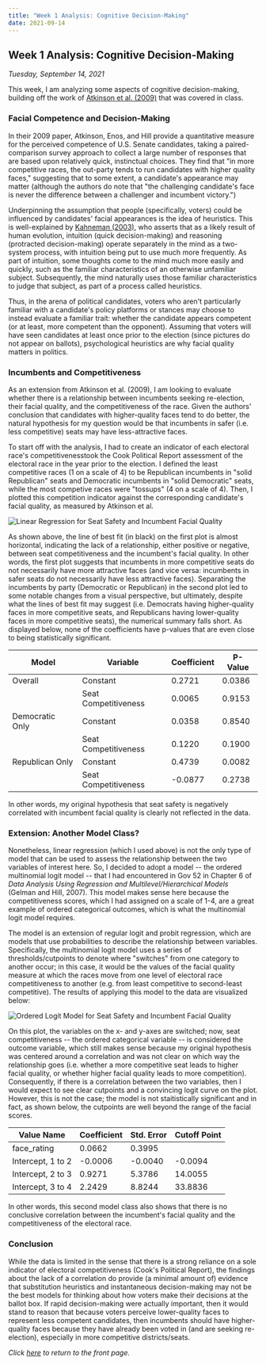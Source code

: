 ```yaml
---
title: "Week 1 Analysis: Cognitive Decision-Making"
date: 2021-09-14
---
```

## Week 1 Analysis: Cognitive Decision-Making
*Tuesday, September 14, 2021*

This week, I am analyzing some aspects of cognitive decision-making, building off the work of [Atkinson et al. (2009)](https://scholar.harvard.edu/files/renos/files/atkinsonenoshill2009.pdf) that was covered in class.

### Facial Competence and Decision-Making
In their 2009 paper, Atkinson, Enos, and Hill provide a quantitative measure for the perceived competence of U.S. Senate candidates, taking a paired-comparison survey approach to collect a large number of responses that are based upon relatively quick, instinctual choices. They find that "in more competitive races, the out-party tends to run candidates with higher quality faces," suggesting that to some extent, a candidate's appearance may matter (although the authors do note that "the challenging candidate's face is never the difference between a challenger and incumbent victory.")

Underpinning the assumption that people (specifically, voters) could be influenced by candidates' facial appearances is the idea of heuristics. This is well-explained by [Kahneman (2003)](https://doi.apa.org/doiLanding?doi=10.1037%2F0003-066X.58.9.697), who asserts that as a likely result of human evolution, intuition (quick decision-making) and reasoning (protracted decision-making) operate separately in the mind as a two-system process, with intuition being put to use much more frequently. As part of intuition, some thoughts come to the mind much more easily and quickly, such as the familiar characteristics of an otherwise unfamiliar subject. Subsequently, the mind naturally uses those familiar characteristics to judge that subject, as part of a process called heuristics.

Thus, in the arena of political candidates, voters who aren't particularly familiar with a candidate's policy platforms or stances may choose to instead evaluate a familiar trait: whether the candidate appears competent (or at least, more competent than the opponent). Assuming that voters will have seen candidates at least once prior to the election (since pictures do not appear on ballots), psychological heuristics are why facial quality matters in politics.

### Incumbents and Competitiveness
As an extension from Atkinson et al. (2009), I am looking to evaluate whether there is a relationship between incumbents seeking re-election, their facial quality, and the competitiveness of the race. Given the authors' conclusion that candidates with higher-quality faces tend to do better, the natural hypothesis for my question would be that incumbents in safer (i.e. less competitive) seats may have less-attractive faces.

To start off with the analysis, I had to create an indicator of each electoral race's competitivenesstook the Cook Political Report assessment of the electoral race in the year prior to the election. I defined the least competitive races (1 on a scale of 4) to be Republican incumbents in "solid Republican" seats and Democratic incumbents in "solid Democratic" seats, while the most competive races were "tossups" (4 on a scale of 4). Then, I plotted this competition indicator against the corresponding candidate's facial quality, as measured by Atkinson et al.

![Linear Regression for Seat Safety and Incumbent Facial Quality](https://yanxifang.github.io/Gov-1372/images/seatsafety_incumbentface.png)

As shown above, the line of best fit (in black) on the first plot is almost horizontal, indicating the lack of a relationship, either positive or negative, between seat competitiveness and the incumbent's facial quality. In other words, the first plot suggests that incumbents in more competitive seats do not necessarily have more attractive faces (and vice versa: incumbents in safer seats do not necessarily have less attractive faces). Separating the incumbents by party (Democratic or Republican) in the second plot led to some notable changes from a visual perspective, but ultimately, despite what the lines of best fit may suggest (i.e. Democrats having higher-quality faces in more competitive seats, and Republicans having lower-quality faces in more competitive seats), the numerical summary falls short. As displayed below, none of the coefficients have p-values that are even close to being statistically significant.

| Model | Variable | Coefficient | P-Value |
| --- | --- | --- | --- |
| Overall| Constant | 0.2721 | 0.0386 |
|  | Seat Competitiveness | 0.0065 | 0.9153 |
| Democratic Only | Constant | 0.0358 | 0.8540 |
|  | Seat Competitiveness | 0.1220 | 0.1900 |
| Republican Only | Constant | 0.4739 | 0.0082 |
|  | Seat Competitiveness | -0.0877 | 0.2738 |

In other words, my original hypothesis that seat safety is negatively correlated with incumbent facial quality is clearly not reflected in the data.

### Extension: Another Model Class?
Nonetheless, linear regression (which I used above) is not the only type of model that can be used to assess the relationship between the two variables of interest here. So, I decided to adopt a model -- the ordered multinomial logit model -- that I had encountered in Gov 52 in Chapter 6 of *Data Analysis Using Regression and Multilevel/Hierarchical Models* (Gelman and Hill, 2007). This model makes sense here because the competitiveness scores, which I had assigned on a scale of 1-4, are a great example of ordered categorical outcomes, which is what the multinomial logit model requires.

The model is an extension of regular logit and probit regression, which are models that use probabilities to describe the relationship between variables. Specifically, the multinomial logit model uses a series of thresholds/cutpoints to denote where "switches" from one category to another occur; in this case, it would be the values of the facial quality measure at which the races move from one level of electoral race competitiveness to another (e.g. from least competitive to second-least competitive). The results of applying this model to the data are visualized below:

![Ordered Logit Model for Seat Safety and Incumbent Facial Quality](https://yanxifang.github.io/Gov-1372/images/seatsafety_incumbentface_orderedlogit.png)

On this plot, the variables on the x- and y-axes are switched; now, seat competitiveness -- the ordered categorical variable -- is considered the outcome variable, which still makes sense because my original hypothesis was centered around a correlation and was not clear on which way the relationship goes (i.e. whether a more competitive seat leads to higher facial quality, or whether higher facial quality leads to more competition). Consequently, if there is a correlation between the two variables, then I would expect to see clear cutpoints and a convincing logit curve on the plot. However, this is not the case; the model is not staitistically significant and in fact, as shown below, the cutpoints are well beyond the range of the facial scores.

| Value Name | Coefficient | Std. Error | Cutoff Point |
| --- | --- | --- | --- |
| face_rating | 0.0662 | 0.3995 | |
| Intercept, 1 to 2 | -0.0006 | -0.0040 | -0.0094 |
| Intercept, 2 to 3 | 0.9271 | 5.3786 | 14.0055 |
| Intercept, 3 to 4 | 2.2429 | 8.8244 | 33.8836 |

In other words, this second model class also shows that there is no conclusive correlation between the incumbent's facial quality and the competitiveness of the electoral race.

### Conclusion
While the data is limited in the sense that there is a strong reliance on a sole indicator of electoral competitiveness (Cook's Political Report), the findings about the lack of a correlation do provide (a minimal amount of) evidence that substitution heuristics and instantaneous decision-making may not be the best models for thinking about how voters make their decisions at the ballot box. If rapid decision-making were actually important, then it would stand to reason that because voters perceive lower-quality faces to represent less competent candidates, then incumbents should have higher-quality faces because they have already been voted in (and are seeking re-election), especially in more competitive districts/seats. 

*Click [here](https://yanxifang.github.io/Gov-1372/) to return to the front page.*
